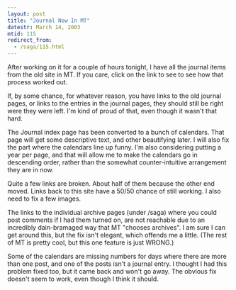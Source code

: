 ```yaml
---
layout: post
title: "Journal Now In MT"
datestr: March 14, 2003
mtid: 115
redirect_from:
  - /saga/115.html
---
```


After working on it for a couple of hours tonight, I have all the journal items from the old site in MT.  If you care, click on the link to see to see how that process worked out.

If, by some chance, for whatever reason, you have links to the old journal pages, or links to the entries in the journal pages, they should still be right were they were left.  I'm kind of proud of that, even though it wasn't that hard.

The Journal index page has been converted to a bunch of calendars.  That page will get some descriptive text, and other beautifying later.  I will also fix the part where the calendars line up funny.  I'm also considering putting a year per page, and that will allow me to make the calendars go in descending order, rather than the somewhat counter-intuitive arrangement they are in now.

Quite a few links are broken.  About half of them because the other end moved. Links back to this site have a 50/50 chance of still working.  I also need to fix a few images.

The links to the individual archive pages (under /saga) where you could post comments if I had them turned on, are not reachable due to an incredibly dain-bramaged way that MT "chooses archives".  I am sure I can get around this, but the fix isn't elegant, which offends me a little.  (The rest of MT is pretty cool, but this one feature is just WRONG.)

Some of the calendars are missing numbers for days where there are more than one post, and one of the posts isn't a journal entry.  I thought I had this problem fixed too, but it came back and won't go away.  The obvious fix doesn't seem to work, even though I think it should.

